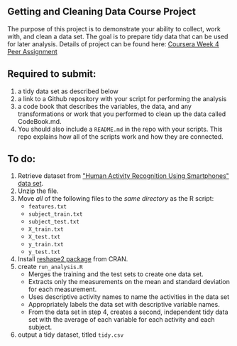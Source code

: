 ## Getting and Cleaning Data Course Project

The purpose of this project is to demonstrate your ability to collect, work with, and clean a data set. The goal is to prepare tidy data that can be used for later analysis. Details of project can be found here: [Coursera Week 4 Peer Assignment](https://www.coursera.org/learn/data-cleaning/peer/FIZtT/getting-and-cleaning-data-course-project)

## Required to submit: 
  1) a tidy data set as described below
  2) a link to a Github repository with your script for performing the analysis
  3) a code book that describes the variables, the data, and any transformations or work that you performed to clean up the data called CodeBook.md. 
  4) You should also include a `README.md` in the repo with your scripts. This repo explains how all of the scripts work and how they are connected.

## To do:

1. Retrieve dataset from ["Human Activity Recognition Using Smartphones" data set](https://d396qusza40orc.cloudfront.net/getdata%2Fprojectfiles%2FUCI%20HAR%20Dataset.zip).
2. Unzip the file.
3. Move *all* of the following files to the *same directory* as the R script:
	* `features.txt`
	* `subject_train.txt`
	* `subject_test.txt`
	* `X_train.txt`
	* `X_test.txt`
	* `y_train.txt`
	* `y_test.txt`
4. Install [reshape2 package](http://cran.r-project.org/web/packages/reshape2/index.html) from CRAN.
5. create `run_analysis.R`
	+ Merges the training and the test sets to create one data set.
	+ Extracts only the measurements on the mean and standard deviation for each measurement. 
	+ Uses descriptive activity names to name the activities in the data set
	+ Appropriately labels the data set with descriptive variable names. 
	+ From the data set in step 4, creates a second, independent tidy data set with the average of each variable for each activity and each subject.
6. output a tidy dataset, titled `tidy.csv`
